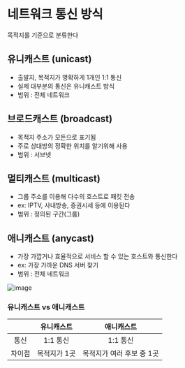 # 네트워크 통신 방식
목적지를 기준으로 분류한다

## 유니캐스트 (unicast)
- 출발지, 목적지가 명확하게 1개인 1:1 통신
- 실제 대부분의 통신은 유니캐스트 방식
- 범위 : 전체 네트워크

## 브로드캐스트 (broadcast)
- 목적지 주소가 모든으로 표기됨
- 주로 상대방의 정확한 위치를 알기위해 사용
- 범위 : 서브넷

## 멀티캐스트 (multicast)
- 그룹 주소를 이용해 다수의 호스트로 패킷 전송
- ex: IPTV, 사내방송, 증권시세 등에 이용된다
- 범위 : 정의된 구간(그룹)


## 애니캐스트 (anycast)
- 가장 가깝거나 효율적으로 서비스 할 수 있는 호스트와 통신한다
- ex: 가장 가까운 DNS 서버 찾기
- 범위 : 전체 네트워크

![image](https://user-images.githubusercontent.com/62214433/115249240-61d33d00-a163-11eb-9181-cc34935b7ce6.png)


### 유니캐스트 vs 애니캐스트

||유니캐스트|애니캐스트|
|:--:|:--:|:--:|
|통신|1:1 통신|1:1 통신|
|차이점|목적지가 1곳| 목적지가 여러 후보 중 1곳|

